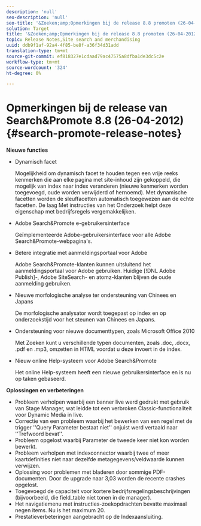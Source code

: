 ```yaml
---
description: 'null'
seo-description: 'null'
seo-title: '&Zoeken;amp;Opmerkingen bij de release 8.8 promoten (26-04-2012)'
solution: Target
title: '&Zoeken;amp;Opmerkingen bij de release 8.8 promoten (26-04-2012)'
topic: Release Notes,Site search and merchandising
uuid: ddb9f1af-92a4-4f85-be8f-a36f34d31add
translation-type: tm+mt
source-git-commit: ef818327e1cdaad79ac47575a8dfba1de3dc5c2e
workflow-type: tm+mt
source-wordcount: '324'
ht-degree: 0%

---
```



# Opmerkingen bij de release van Search&amp;Promote 8.8 (26-04-2012){#search-promote-release-notes}

**Nieuwe functies**

* Dynamisch facet

   Mogelijkheid om dynamisch facet te houden tegen een vrije reeks kenmerken die aan elke pagina met site-inhoud zijn gekoppeld, die mogelijk van index naar index veranderen (nieuwe kenmerken worden toegevoegd, oude worden verwijderd of hernoemd). Met dynamische facetten worden de sleuffacetten automatisch toegewezen aan de echte facetten. De laag Met instructies van het Onderzoek helpt deze eigenschap met bedrijfsregels vergemakkelijken.
* Adobe Search&amp;Promote e-gebruikersinterface

   Geïmplementeerde Adobe-gebruikersinterface voor alle Adobe Search&amp;Promote-webpagina&#39;s.
* Betere integratie met aanmeldingsportaal voor Adobe

   Adobe Search&amp;Promote-klanten kunnen uitsluitend het aanmeldingsportaal voor Adobe gebruiken. Huidige [!DNL Adobe Publish]-, Adobe SiteSearch- en atomz-klanten blijven de oude aanmelding gebruiken.
* Nieuwe morfologische analyse ter ondersteuning van Chinees en Japans

   De morfologische analysator wordt toegepast op index en op onderzoekstijd voor het steunen van Chinees en Japans.
* Ondersteuning voor nieuwe documenttypen, zoals Microsoft Office 2010

   Met Zoeken kunt u verschillende typen documenten, zoals .doc, .docx, .pdf en .mp3, omzetten in HTML voordat u deze invoert in de index.
* Nieuw online Help-systeem voor Adobe Search&amp;Promote

   Het online Help-systeem heeft een nieuwe gebruikersinterface en is nu op taken gebaseerd.

**Oplossingen en verbeteringen**

* Probleem verholpen waarbij een banner live werd gedrukt met gebruik van Stage Manager, wat leidde tot een verbroken Classic-functionaliteit voor Dynamic Media in live.
* Correctie van een probleem waarbij het bewerken van een regel met de trigger &#39;&#39;Query Parameter bestaat niet&#39;&#39; onjuist werd vertaald naar &#39;&#39;Trefwoord bevat&#39;&#39;.
* Probleem opgelost waarbij Parameter de tweede keer niet kon worden bewerkt.
* Probleem verholpen met indexconnector waarbij twee of meer kaartdefinities niet naar dezelfde metagegevens/veldwaarde kunnen verwijzen.
* Oplossing voor problemen met bladeren door sommige PDF-documenten. Door de upgrade naar 3,03 worden de recente crashes opgelost.
* Toegevoegd de capaciteit voor kortere bedrijfsregelingsbeschrijvingen (bijvoorbeeld, die field_table niet tonen in de manager).
* Het navigatiemenu met instructies-zoekopdrachten bevatte maximaal negen items. Nu is het maximum 20.
* Prestatieverbeteringen aangebracht op de Indexaansluiting.

